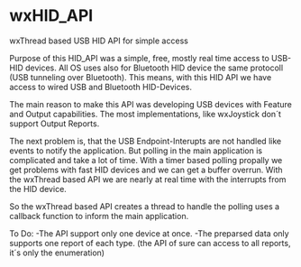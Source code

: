 # wxHID_API
wxThread based USB HID API for simple access 

Purpose of this HID_API was a simple, free, mostly real time access to USB-HID devices.
All OS uses also for Bluetooth HID device the same protocoll (USB tunneling over Bluetooth).
This means, with this HID API we have access to wired USB and Bluetooth HID-Devices.

The main reason to make this API was developing USB devices with Feature and Output capabilities.
The most implementations, like wxJoystick don´t support Output Reports.

The next problem is, that the USB Endpoint-Interupts are not handled like events to notify the application.
But polling in the main application is complicated and take a lot of time. 
With a timer based polling propally we get problems with fast HID devices and we can get a buffer overrun.
With the wxThread based API we are nearly at real time with the interrupts from the HID device.

So the wxThread based API creates a thread to handle the polling uses a callback function to inform the main application.

To Do:
-The API support only one device at once.
-The preparsed data only supports one report of each type.
(the API of sure can access to all reports, it´s only the enumeration)
